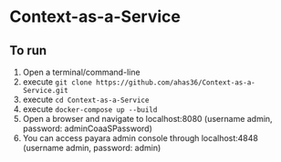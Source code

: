 # Context-as-a-Service
## To run
1. Open a terminal/command-line
2. execute ```git clone https://github.com/ahas36/Context-as-a-Service.git```
3. execute ```cd Context-as-a-Service```
4. execute ```docker-compose up --build```
5. Open a browser and navigate to localhost:8080 (username admin, password: adminCoaaSPassword)
6. You can access payara admin console through localhost:4848 (username admin, password: admin)
